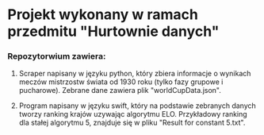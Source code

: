# Projekt wykonany w ramach przedmitu "Hurtownie danych"

### Repozytorwium zawiera:

1. Scraper napisany w języku python, który zbiera informacje o wynikach meczów mistrzostw świata od 1930 roku (tylko fazy grupowe i pucharowe). 
Zebrane dane zawiera plik "worldCupData.json".

2. Program napisany w języku swift, który na podstawie zebranych danych tworzy ranking krajów uzywając algorytmu ELO.
Przykładowy ranking dla stałej algorytmu 5, znajduje się w pliku "Result for constant 5.txt".
